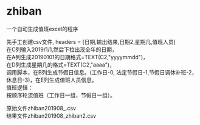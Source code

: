 # zhiban
一个自动生成值班excel的程序

先手工创建csv文件,
headers = [日期,输出结果,日期2,星期几,值班人员]  
在C列输入2019/1/1,然后下拉出现全年的日期，  
在A列生成20190101的日期格式=TEXT(C2,"yyyymmdd")，  
在D列生成星期几的格式=TEXT(C2,"aaaa")，  
调用脚本，在B列生成节假日信息。(工作日-0, 法定节假日-1,节假日调休补班-2，休息日-3)，在E列生成值班人员信息。   
值班逻辑：  
按顺序轮流值班（工作日一组，节假日一组）。  

原始文件zhiban201908_.csv  
结果文件zhiban201908_zhiban2.csv  
